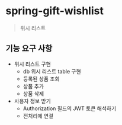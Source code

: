 # spring-gift-wishlist
> 위시 리스트
## 기능 요구 사항
* 위시 리스트 구현
  * db 위시 리스트 table 구현
  * 등록된 상품 조회
  * 상품 추가
  * 상품 삭제
* 사용자 정보 받기
  * Authorization 필드의 JWT 토큰 해석하기
  * 전처리에 연결